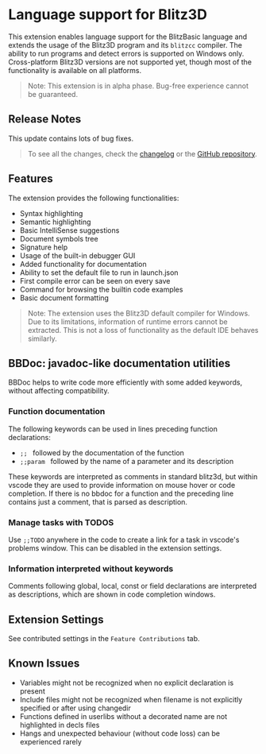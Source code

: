 # Language support for Blitz3D

This extension enables language support for the BlitzBasic language and extends the usage of the Blitz3D program and its `blitzcc` compiler.
The ability to run programs and detect errors is supported on Windows only. Cross-platform Blitz3D versions are not supported yet, though most of the functionality is available on all platforms.
> Note: This extension is in alpha phase. Bug-free experience cannot be guaranteed.

## Release Notes

This update contains lots of bug fixes.

> To see all the changes, check the [changelog](CHANGELOG.md) or the [GitHub repository](https://github.com/denesfilotas/vscode-blitz3d).

## Features

The extension provides the following functionalities:

- Syntax highlighting
- Semantic highlighting
- Basic IntelliSense suggestions
- Document symbols tree
- Signature help
- Usage of the built-in debugger GUI
- Added functionality for documentation
- Ability to set the default file to run in launch.json
- First compile error can be seen on every save
- Command for browsing the builtin code examples
- Basic document formatting

> Note: The extension uses the Blitz3D default compiler for Windows. Due to its limitations, information of runtime errors cannot be extracted. This is not a loss of functionality as the default IDE behaves similarly.

## BBDoc: javadoc-like documentation utilities

BBDoc helps to write code more efficiently with some added keywords, without affecting compatibility.

### Function documentation

The following keywords can be used in lines preceding function declarations:

- `;; ` followed by the documentation of the function
- `;;param ` followed by the name of a parameter and its description

These keywords are interpreted as comments in standard blitz3d, but within vscode they are used to provide information on mouse hover or code completion.
If there is no bbdoc for a function and the preceding line contains just a comment, that is parsed as description.

### Manage tasks with TODOS

Use `;;TODO` anywhere in the code to create a link for a task in vscode's problems window. This can be disabled in the extension settings.

### Information interpreted without keywords

Comments following global, local, const or field declarations are interpreted as descriptions, which are shown in code completion windows.

## Extension Settings

See contributed settings in the `Feature Contributions` tab.

## Known Issues

- Variables might not be recognized when no explicit declaration is present
- Include files might not be recognized when filename is not explicitly specified or after using changedir
- Functions defined in userlibs without a decorated name are not highlighted in decls files
- Hangs and unexpected behaviour (without code loss) can be experienced rarely
